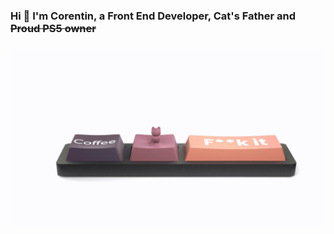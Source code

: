 ### Hi :wave: I'm Corentin, a Front End Developer, Cat's Father and ~~Proud PS5 owner~~
###

![Alt Text](https://github.com/CorentinHcdDev/CorentinHcdDev/blob/main/fckit.gif)
